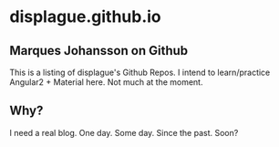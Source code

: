 # displague.github.io
## Marques Johansson on Github

This is a listing of displague's Github Repos.
I intend to learn/practice Angular2 + Material here. Not much at the moment.

## Why?
I need a real blog.  One day.  Some day.  Since the past. Soon?
